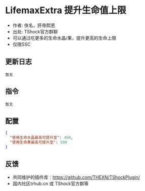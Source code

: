 # LifemaxExtra 提升生命值上限

- 作者: 佚名，肝帝熙恩
- 出处: TShock官方群聊
- 可以通过吃更多的生命水晶/果，提升更高的生命上限
- 仅限SSC

## 更新日志

```
暂无
```

## 指令

```
暂无
```

## 配置

```json
{
  "使用生命水晶最高可提升至": 400,
  "使用生命果最高可提升至": 500
}
```
## 反馈
- 共同维护的插件库：https://github.com/THEXN/TShockPlugin/
- 国内社区trhub.cn 或 TShock官方群等